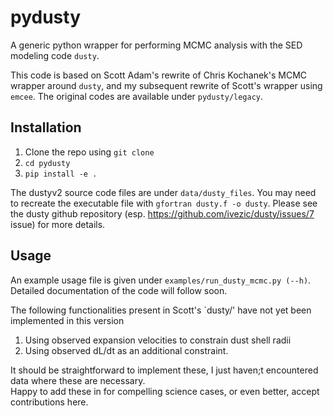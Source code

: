 # pydusty
A generic python wrapper for performing MCMC analysis with the SED modeling code `dusty`.

This code is based on Scott Adam's rewrite of Chris Kochanek's MCMC wrapper around `dusty`, and my subsequent rewrite of Scott's wrapper using `emcee`. The original codes are available under `pydusty/legacy`.

## Installation
1. Clone the repo using `git clone`
2. `cd pydusty`
3. `pip install -e .`

The dustyv2 source code files are under `data/dusty_files`. You may need to recreate the executable file with `gfortran dusty.f -o dusty`. Please see the dusty github repository (esp. https://github.com/ivezic/dusty/issues/7 issue) for more details.

## Usage
An example usage file is given under `examples/run_dusty_mcmc.py (--h)`. Detailed documentation of the code will follow soon.

The following functionalities present in Scott's `dusty/' have not yet been implemented in this version
1. Using observed expansion velocities to constrain dust shell radii
2. Using observed dL/dt as an additional constraint.

It should be straightforward to implement these, I just haven;t encountered data where these are necessary. <br>
Happy to add these in for compelling science cases, or even better, accept contributions here.

